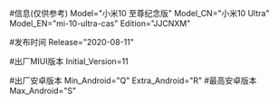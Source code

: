 #信息(仅供参考)
Model="小米10 至尊纪念版"
Model_CN="小米10 Ultra"
Model_EN="mi-10-ultra-cas"
Edition="JJCNXM"

#发布时间
Release="2020-08-11"

#出厂MIUI版本
Initial_Version=11

#出厂安卓版本
Min_Android="Q"
Extra_Android="R"
#最高安卓版本
Max_Android="S"
